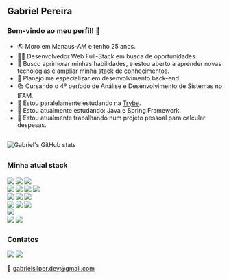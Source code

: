 ## Gabriel Pereira

### Bem-vindo ao meu perfil! 👋

- 🌎 Moro em Manaus-AM e tenho 25 anos.
- 👩‍💻 Desenvolvedor Web Full-Stack em busca de oportunidades.
- 🚀 Busco aprimorar minhas habilidades, e estou aberto a aprender novas tecnologias e ampliar minha stack de conhecimentos.
- 💭 Planejo me especializar em desenvolvimento back-end.
- 📚 Cursando o 4º período de Análise e Desenvolvimento de Sistemas no IFAM.
- 🎒 Estou paralelamente estudando na [Trybe](https://betrybe.com/).
- 🌱 Estou atualmente estudando: Java e Spring Framework.
- 🔨 Estou atualmente trabalhando num projeto pessoal para calcular despesas.

##

![Gabriel's GitHub stats](https://github-readme-stats.vercel.app/api?username=GabrielSilper&show_icons=true&theme=chartreuse-dark)

##

### Minha atual stack

<div>
  <img align="center" alt"gabriel-javascript"  src="https://img.shields.io/badge/javascript-%23323330.svg?style=for-the-badge&logo=javascript&logoColor=%23F7DF1E"/>
  <img align="center" alt"gabriel-typescript"  src="https://img.shields.io/badge/typescript-%23007ACC.svg?style=for-the-badge&logo=typescript&logoColor=white"/>
  <img align="center" alt"gabriel-python"  src="https://img.shields.io/badge/python-3670A0?style=for-the-badge&logo=python&logoColor=ffdd54"/>
</div>
<div>
  <img align="center" alt"gabriel-angular"  src="https://img.shields.io/badge/angular-%23DD0031.svg?style=for-the-badge&logo=angular&logoColor=white"/>
  <img align="center" alt"gabriel-react"  src="https://img.shields.io/badge/react-%2320232a.svg?style=for-the-badge&logo=react&logoColor=%2361DAFB"/>
  <img align="center" alt"gabriel-redux"  src="https://img.shields.io/badge/redux-%23593d88.svg?style=for-the-badge&logo=redux&logoColor=white"/>
  <img align="center" alt"gabriel-styled-components"  src="https://img.shields.io/badge/styled--components-DB7093?style=for-the-badge&logo=styled-components&logoColor=white"/>
</div>
<div>
  <img align="center" alt"gabriel-nodejs"  src="https://img.shields.io/badge/node.js-6DA55F?style=for-the-badge&logo=node.js&logoColor=white"/>
  <img align="center" alt"gabriel-expressjs"  src="https://img.shields.io/badge/express.js-%23404d59.svg?style=for-the-badge&logo=express&logoColor=%2361DAFB"/>
  <img align="center" alt"gabriel-sequelize"  src="https://img.shields.io/badge/Sequelize-52B0E7?style=for-the-badge&logo=Sequelize&logoColor=white"/>
</div>
<div>
  <img align="center" alt"gabriel-jest"  src="https://img.shields.io/badge/-jest-%23C21325?style=for-the-badge&logo=jest&logoColor=white"/>
  <img align="center" alt"gabriel-rtl"  src="https://img.shields.io/badge/-TestingLibrary-%23E33332?style=for-the-badge&logo=testing-library&logoColor=white"/>
  <img align="center" alt"gabriel-mocha"  src="https://img.shields.io/badge/-mocha-%238D6748?style=for-the-badge&logo=mocha&logoColor=white"/>
</div>
<div>
  <img align="center" alt"gabriel-mysql"  src="https://img.shields.io/badge/mysql-%2300f.svg?style=for-the-badge&logo=mysql&logoColor=white"/>
</div>
<div>
  <img align="center" alt"gabriel-docker"  src="https://img.shields.io/badge/docker-%230db7ed.svg?style=for-the-badge&logo=docker&logoColor=white"/>
  <img align="center" alt"gabriel-slack"  src="https://img.shields.io/badge/Slack-4A154B?style=for-the-badge&logo=slack&logoColor=white"/>
</div>

##

### Contatos

<div>
<a href="https://www.linkedin.com/in/gabrielsilper/details/skills/">
  <img src="https://img.shields.io/badge/LinkedIn-0077B5?style=for-the-badge&logo=linkedin&logoColor=white">
</a>
  
<a href="https://api.whatsapp.com/send/?phone=5592994123467&text&type=phone_number&app_absent=0">
  <img src="https://img.shields.io/badge/WhatsApp-25D366?style=for-the-badge&logo=whatsapp&logoColor=white">
</a>

📧 gabrielsilper.dev@gmail.com</b>

</div>
